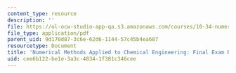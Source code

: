 ```yaml
---
content_type: resource
description: ''
file: https://ol-ocw-studio-app-qa.s3.amazonaws.com/courses/10-34-numerical-methods-applied-to-chemical-engineering-fall-2015/cee6b122be1e3a3c48341f381c346cee_MIT10_34F15_FinalExam.pdf
file_type: application/pdf
parent_uid: 9d170d87-3c6e-62d6-1144-57c45b4ea687
resourcetype: Document
title: 'Numerical Methods Applied to Chemical Engineering: Final Exam Review'
uid: cee6b122-be1e-3a3c-4834-1f381c346cee
---
```

